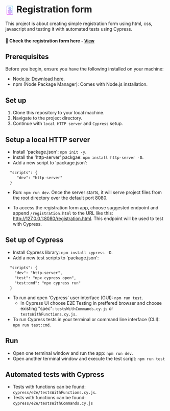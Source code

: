 # <span><img src="./form.png" alt=registration style="height: 1em; vertical-align: middle;"></span>  Registration form

This project is about creating simple registration form using html, css, javascript and testing it with automated tests using Cypress.

<h4>🔹 Check the registration form here - <a href="https://simonakom.github.io/registration-form-list/registration.html" style="font-size:small;">View</a><h4>


## Prerequisites

Before you begin, ensure you have the following installed on your machine:

- Node.js: [Download here](https://nodejs.org/).
- npm (Node Package Manager): Comes with Node.js installation.

## Set up 

1. Clone this repository to your local machine.
2. Navigate to the project directory.
3. Continue with `local HTTP server` and `Cypress` setup.

## Setup a local HTTP server

- Install 'package.json': `npm init -y`.
- Install the 'http-server' packgae: `npm install http-server -D`.
- Add a new script to 'package.json': 

````
  "scripts": {
     "dev": "http-server"
  }
````

- Run: `npm run dev`. Once the server starts, it will serve project files from the root directory over the default port 8080.

- To access the registration form app, choose suggested endpoint and append `/registration.html` to the URL like this: http://127.0.0.1:8080/registration.html. This endpoint will be used to test with Cypress.

## Set up of Cypress

- Install Cypress library: `npm install cypress -D`.
- Add a new test scripts to 'package.json': 

````
  "scripts": {
    "dev": "http-server",
    "test": "npx cypress open",
    "test:cmd": "npx cypress run"
  }
````
- To run and open 'Cypress' user interface (GUI):  `npm run test`. 
  - In Cypress UI choose E2E Testing in preffered browser and choose existing "spec": `testsWithCommands.cy.js` or `testsWithFunctions.cy.js`.
- To run Cypress tests in your terminal or command line interface (CLI): `npm run test:cmd`. 

## Run

- Open one terminal window and run the app: `npm run dev`.
- Open another terminal window and execute the test script: `npm run test`

## Automated tests with Cypress

- Tests with functions can be found: `cypress/e2e/testsWithFunctions.cy.js`.
- Tests with functions can be found: `cypress/e2e/testsWithCommands.cy.js`
